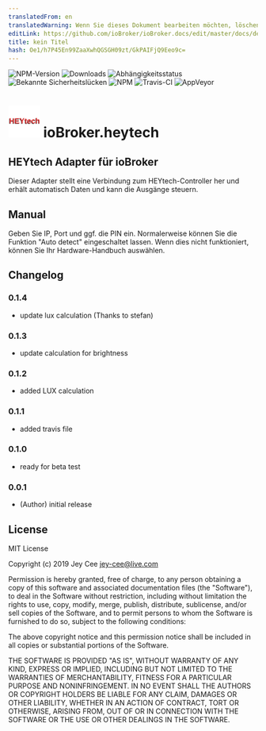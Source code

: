 ```yaml
---
translatedFrom: en
translatedWarning: Wenn Sie dieses Dokument bearbeiten möchten, löschen Sie bitte das Feld "translationsFrom". Andernfalls wird dieses Dokument automatisch erneut übersetzt
editLink: https://github.com/ioBroker/ioBroker.docs/edit/master/docs/de/adapterref/iobroker.heytech/README.md
title: kein Titel
hash: Oe1/h7P45En99ZaaXwhQGSGH09zt/GkPAIFjQ9Eeo9c=
---
```

![NPM-Version](http://img.shields.io/npm/v/iobroker.heytech.svg)
![Downloads](https://img.shields.io/npm/dm/iobroker.heytech.svg)
![Abhängigkeitsstatus](https://img.shields.io/david/jey-cee/iobroker.heytech.svg)
![Bekannte Sicherheitslücken](https://snyk.io/test/github/jey-cee/ioBroker.heytech/badge.svg)
![NPM](https://nodei.co/npm/iobroker.heytech.png?downloads=true)
![Travis-CI](http://img.shields.io/travis/jey-cee/ioBroker.heytech/master.svg)
![AppVeyor](https://ci.appveyor.com/api/projects/status/github/jey-cee/ioBroker.heytech?branch=master&svg=true)

<h1><img src="admin/heytech.png" width="64"/> ioBroker.heytech </h1>

## HEYtech Adapter für ioBroker
Dieser Adapter stellt eine Verbindung zum HEYtech-Controller her und erhält automatisch Daten und kann die Ausgänge steuern.

## Manual
Geben Sie IP, Port und ggf. die PIN ein.
Normalerweise können Sie die Funktion "Auto detect" eingeschaltet lassen. Wenn dies nicht funktioniert, können Sie Ihr Hardware-Handbuch auswählen.

## Changelog

### 0.1.4
* update lux calculation (Thanks to stefan)


### 0.1.3
* update calculation for brightness


### 0.1.2
* added LUX calculation


### 0.1.1
* added travis file


### 0.1.0
* ready for beta test


### 0.0.1
* (Author) initial release

## License
MIT License

Copyright (c) 2019 Jey Cee <jey-cee@live.com>

Permission is hereby granted, free of charge, to any person obtaining a copy
of this software and associated documentation files (the "Software"), to deal
in the Software without restriction, including without limitation the rights
to use, copy, modify, merge, publish, distribute, sublicense, and/or sell
copies of the Software, and to permit persons to whom the Software is
furnished to do so, subject to the following conditions:

The above copyright notice and this permission notice shall be included in all
copies or substantial portions of the Software.

THE SOFTWARE IS PROVIDED "AS IS", WITHOUT WARRANTY OF ANY KIND, EXPRESS OR
IMPLIED, INCLUDING BUT NOT LIMITED TO THE WARRANTIES OF MERCHANTABILITY,
FITNESS FOR A PARTICULAR PURPOSE AND NONINFRINGEMENT. IN NO EVENT SHALL THE
AUTHORS OR COPYRIGHT HOLDERS BE LIABLE FOR ANY CLAIM, DAMAGES OR OTHER
LIABILITY, WHETHER IN AN ACTION OF CONTRACT, TORT OR OTHERWISE, ARISING FROM,
OUT OF OR IN CONNECTION WITH THE SOFTWARE OR THE USE OR OTHER DEALINGS IN THE
SOFTWARE.